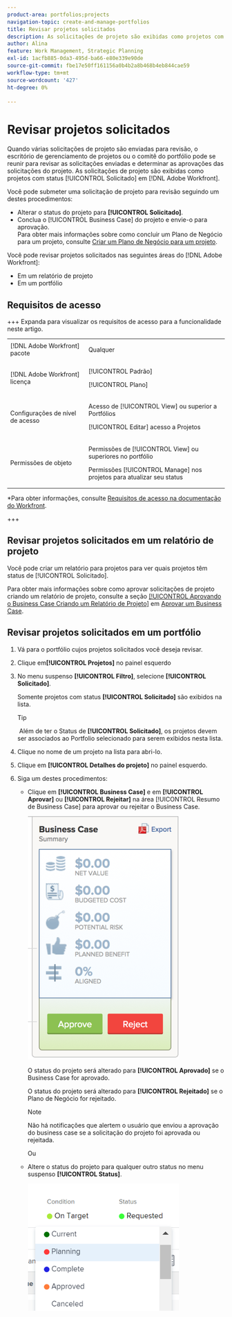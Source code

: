 ```yaml
---
product-area: portfolios;projects
navigation-topic: create-and-manage-portfolios
title: Revisar projetos solicitados
description: As solicitações de projeto são exibidas como projetos com status [!UICONTROL Solicitado] no Adobe Workfront. Este artigo descreve como revisar solicitações de projeto.
author: Alina
feature: Work Management, Strategic Planning
exl-id: 1acfb885-0da3-495d-ba66-e80e339e90de
source-git-commit: fbe17e50ff161156a0b4b2a8b468b4eb844cae59
workflow-type: tm+mt
source-wordcount: '427'
ht-degree: 0%

---
```


# Revisar projetos solicitados

Quando várias solicitações de projeto são enviadas para revisão, o escritório de gerenciamento de projetos ou o comitê do portfólio pode se reunir para revisar as solicitações enviadas e determinar as aprovações das solicitações do projeto. As solicitações de projeto são exibidas como projetos com status [!UICONTROL Solicitado] em [!DNL Adobe Workfront].

Você pode submeter uma solicitação de projeto para revisão seguindo um destes procedimentos:

* Alterar o status do projeto para **[!UICONTROL Solicitado]**.
* Conclua o [!UICONTROL Business Case] do projeto e envie-o para aprovação.\
   Para obter mais informações sobre como concluir um Plano de Negócio para um projeto, consulte [Criar um Plano de Negócio para um projeto](../../../manage-work/projects/define-a-business-case/create-business-case.md).

Você pode revisar projetos solicitados nas seguintes áreas do [!DNL Adobe Workfront]:

* Em um relatório de projeto
* Em um portfólio

## Requisitos de acesso

+++ Expanda para visualizar os requisitos de acesso para a funcionalidade neste artigo. 

<table style="table-layout:auto"> 
 <col> 
 <col> 
 <tbody> 
  <tr> 
   <td role="rowheader">[!DNL Adobe Workfront] pacote</td> 
   <td><p>Qualquer</p> </td> 
  </tr> 
  <tr> 
   <td role="rowheader">[!DNL Adobe Workfront] licença</td> 
   <td> <p>[!UICONTROL Padrão] </p> 
   <p>[!UICONTROL Plano]</p> </td> 
  </tr> 
  <tr> 
   <td role="rowheader">Configurações de nível de acesso</td> 
   <td> <p>Acesso de [!UICONTROL View] ou superior a Portfólios</p> <p>[!UICONTROL Editar] acesso a Projetos</p>  </td> 
  </tr> 
  <tr> 
   <td role="rowheader">Permissões de objeto</td> 
   <td> <p>Permissões de [!UICONTROL View] ou superiores no portfólio</p> <p>Permissões [!UICONTROL Manage] nos projetos para atualizar seu status</p>  </td> 
  </tr> 
 </tbody> 
</table>

*Para obter informações, consulte [Requisitos de acesso na documentação do Workfront](/help/quicksilver/administration-and-setup/add-users/access-levels-and-object-permissions/access-level-requirements-in-documentation.md).

+++

<!--Old:

<table style="table-layout:auto"> 
 <col> 
 <col> 
 <tbody> 
  <tr> 
   <td role="rowheader">[!DNL Adobe Workfront] plan</td> 
   <td><p>Any</p> </td> 
  </tr> 
  <tr> 
   <td role="rowheader">[!DNL Adobe Workfront] license*</td> 
   <td> <p>[!UICONTROL Plan] </p> </td> 
  </tr> 
  <tr> 
   <td role="rowheader">Access level configurations</td> 
   <td> <p>[!UICONTROL View] access or higher to Portfolios</p> <p>[!UICONTROL Edit] access to Projects</p>  </td> 
  </tr> 
  <tr> 
   <td role="rowheader">Object permissions</td> 
   <td> <p>[!UICONTROL View] permissions or higher on the portfolio</p> <p>[!UICONTROL Manage] permissions on the projects to update their status</p>  </td> 
  </tr> 
 </tbody> 
</table>-->

## Revisar projetos solicitados em um relatório de projeto

Você pode criar um relatório para projetos para ver quais projetos têm status de [!UICONTROL Solicitado].

Para obter mais informações sobre como aprovar solicitações de projeto criando um relatório de projeto, consulte a seção [[!UICONTROL Aprovando o Business Case Criando um Relatório de Projeto]](../../../manage-work/projects/define-a-business-case/approve-business-case.md#build-a-report) em [Aprovar um Business Case](../../../manage-work/projects/define-a-business-case/approve-business-case.md). 

## Revisar projetos solicitados em um portfólio

1. Vá para o portfólio cujos projetos solicitados você deseja revisar.
1. Clique em&#x200B;**[!UICONTROL Projetos]** no painel esquerdo
1. No menu suspenso **[!UICONTROL Filtro]**, selecione **[!UICONTROL Solicitado]**.

   Somente projetos com status **[!UICONTROL Solicitado]** são exibidos na lista.

   >[!TIP]
   >
   > Além de ter o Status de **[!UICONTROL Solicitado]**, os projetos devem ser associados ao Portfolio selecionado para serem exibidos nesta lista.

1. Clique no nome de um projeto na lista para abri-lo.
1. Clique em **[!UICONTROL Detalhes do projeto]** no painel esquerdo.
1. Siga um destes procedimentos:

   * Clique em **[!UICONTROL Business Case]** e em **[!UICONTROL Aprovar]** ou **[!UICONTROL Rejeitar]** na área [!UICONTROL Resumo de Business Case] para aprovar ou rejeitar o Business Case.

     ![approve_or_reject_business_case.png](assets/approve-or-reject-business-case-350x563.png)

     O status do projeto será alterado para **[!UICONTROL Aprovado]** se o Business Case for aprovado.

     O status do projeto será alterado para **[!UICONTROL Rejeitado]** se o Plano de Negócio for rejeitado.

     >[!NOTE]
     >
     >Não há notificações que alertem o usuário que enviou a aprovação do business case se a solicitação do projeto foi aprovada ou rejeitada. 

     Ou

   * Altere o status do projeto para qualquer outro status no menu suspenso **[!UICONTROL Status]**.

     ![Alterar status do projeto da lista suspensa](assets/project-status-change-from-drop-down-in-header-nwe-350x294.png)
 

 
